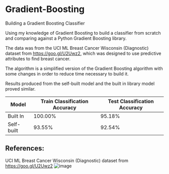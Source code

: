 # Gradient-Boosting
Building a Gradient Boosting Classifier

Using my knowledge of Gradient Boosting to build a classifier from scratch and comparing against a Python Gradient Boosting library. 

The data was from the UCI ML Breast Cancer Wisconsin (Diagnostic) dataset from https://goo.gl/U2Uwz2, which was designed to use predictive attributes to find breast cancer.

The algorithm is a simplified version of the Gradient Boosting algorithm with some changes in order to reduce time necessary to build it.

Results produced from the self-built model and the built in library model proved similar. 

| **Model**    | **Train Classification Accuracy** | **Test Classification Accuracy** |
|--------------|-----------------------------------|----------------------------------|
| Built In     | 100.00%                           | 95.18%                          |
| Self-built   | 93.55%                            | 92.54%                          |


## References: 
UCI ML Breast Cancer Wisconsin (Diagnostic) dataset from https://goo.gl/U2Uwz2
![image](https://github.com/user-attachments/assets/ce90c7fc-bf2f-4d10-8f70-eefb1216cf44)

